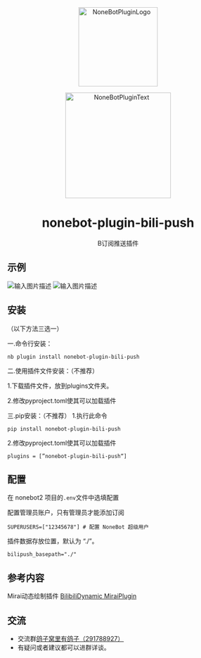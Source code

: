 <div align="center">
  <a href="https://v2.nonebot.dev/store"><img src="https://github.com/supergugugu/1.png" width="180" height="180" alt="NoneBotPluginLogo"></a>
  <br>
  <p><img src="https://github.com/2.png" width="240" alt="NoneBotPluginText"></p>
</div>

<div align="center">

# nonebot-plugin-bili-push
 B订阅推送插件 
</div>

## 示例

![输入图片描述](README_md_files/9cf89890-0952-11ee-8733-25d9c7397331.jpeg?v=1&type=image)
![输入图片描述](README_md_files/7fd7ee50-0952-11ee-8733-25d9c7397331.jpeg?v=1&type=image)


## 安装
（以下方法三选一）

一.命令行安装：

    nb plugin install nonebot-plugin-bili-push
 二.使用插件文件安装：（不推荐） 
 
1.下载插件文件，放到plugins文件夹。

2.修改pyproject.toml使其可以加载插件

三.pip安装：（不推荐）
1.执行此命令

    pip install nonebot-plugin-bili-push
2.修改pyproject.toml使其可以加载插件

    plugins = [”nonebot-plugin-bili-push“]
 
## 配置
在 nonebot2 项目的`.env`文件中选填配置

配置管理员账户，只有管理员才能添加订阅

    SUPERUSERS=["12345678"] # 配置 NoneBot 超级用户
插件数据存放位置，默认为 “./”。

    bilipush_basepath="./"
## 参考内容
Mirai动态绘制插件 [BilibiliDynamic MiraiPlugin](https://github.com/Colter23/bilibili-dynamic-mirai-plugin)

## 交流
-   交流群[鸽子窝里有鸽子（291788927）](https://qm.qq.com/cgi-bin/qm/qr?k=QhOk7Z2jaXBOnAFfRafEy9g5WoiETQhy&jump_from=webapi&authKey=fCvx/auG+QynlI8bcFNs4Csr2soR8UjzuwLqrDN9F8LDwJrwePKoe89psqpozg/m)
-   有疑问或者建议都可以进群详谈。

